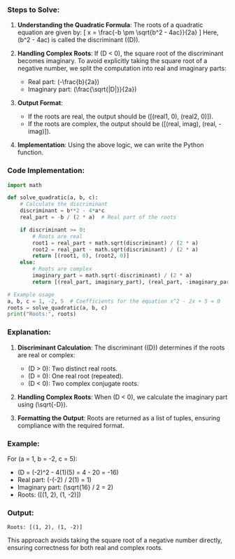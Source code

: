 ### Steps to Solve:
1. **Understanding the Quadratic Formula**:
   The roots of a quadratic equation are given by:
   \[
   x = \frac{-b \pm \sqrt{b^2 - 4ac}}{2a}
   \]
   Here, \(b^2 - 4ac\) is called the discriminant (\(D\)).

2. **Handling Complex Roots**:
   If \(D < 0\), the square root of the discriminant becomes imaginary. To avoid explicitly taking the square root of a negative number, we split the computation into real and imaginary parts:
   - Real part: \(-\frac{b}{2a}\)
   - Imaginary part: \(\frac{\sqrt{|D|}}{2a}\)

3. **Output Format**:
   - If the roots are real, the output should be \([(real1, 0), (real2, 0)]\).
   - If the roots are complex, the output should be \([(real, imag), (real, -imag)]\).

4. **Implementation**:
   Using the above logic, we can write the Python function.

### Code Implementation:
```python
import math

def solve_quadratic(a, b, c):
    # Calculate the discriminant
    discriminant = b**2 - 4*a*c
    real_part = -b / (2 * a)  # Real part of the roots

    if discriminant >= 0:
        # Roots are real
        root1 = real_part + math.sqrt(discriminant) / (2 * a)
        root2 = real_part - math.sqrt(discriminant) / (2 * a)
        return [(root1, 0), (root2, 0)]
    else:
        # Roots are complex
        imaginary_part = math.sqrt(-discriminant) / (2 * a)
        return [(real_part, imaginary_part), (real_part, -imaginary_part)]

# Example usage
a, b, c = 1, -2, 5  # Coefficients for the equation x^2 - 2x + 5 = 0
roots = solve_quadratic(a, b, c)
print("Roots:", roots)
```

### Explanation:
1. **Discriminant Calculation**:
   The discriminant (\(D\)) determines if the roots are real or complex:
   - \(D > 0\): Two distinct real roots.
   - \(D = 0\): One real root (repeated).
   - \(D < 0\): Two complex conjugate roots.

2. **Handling Complex Roots**:
   When \(D < 0\), we calculate the imaginary part using \(\sqrt{-D}\).

3. **Formatting the Output**:
   Roots are returned as a list of tuples, ensuring compliance with the required format.

### Example:
For \(a = 1, b = -2, c = 5\):
- \(D = (-2)^2 - 4(1)(5) = 4 - 20 = -16\)
- Real part: \(-(-2) / 2(1) = 1\)
- Imaginary part: \(\sqrt{16} / 2 = 2\)
- Roots: \([(1, 2), (1, -2)]\)

### Output:
```
Roots: [(1, 2), (1, -2)]
```

This approach avoids taking the square root of a negative number directly, ensuring correctness for both real and complex roots.
